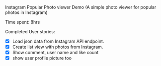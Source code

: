 Instagram Popular Photo viewer Demo
(A simple photo viewer for popular photos in Instagram)

Time spent: 8hrs

Completed User stories:

  * [x] Load json data from Instagram API endpoint.
  * [x] Create list view with photos from Instagram.
  * [x] Show comment, user name and like count
  * [x] show user profile picture too

